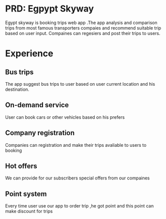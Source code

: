# PRD: Egpypt Skyway

Egypt skyway is booking trips web app .The app analysis and comparison trips from most famous transporters compaies and recommend suitable trip based on user input. Compaines can regesiers and post their trips to users.

# Experience

## Bus trips

The app suggest bus trips to user based on user current location and his destination.

## On-demand service

User can book cars or other vehicles based on his prefers

## Company registration

Companies can registration and make their trips avaliable to users to booking

## Hot offers

We can provide for our subscribers special offers from our compaines

## Point system

Every time user use our app to order trip ,he got point and this point can make discount for trips
